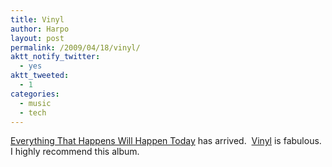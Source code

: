 ```yaml
---
title: Vinyl
author: Harpo
layout: post
permalink: /2009/04/18/vinyl/
aktt_notify_twitter:
  - yes
aktt_tweeted:
  - 1
categories:
  - music
  - tech
---
```

<a href="http://everythingthathappens.com/" target="_blank">Everything That Happens Will Happen Today</a> has arrived.  <a href="http://en.wikipedia.org/wiki/Vinyl_record" target="_blank">Vinyl</a> is fabulous.  I highly recommend this album.